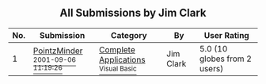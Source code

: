 ﻿<div align="center">

## All Submissions by Jim Clark

</div>

No.  | Submission | Category | By   | User Rating
---- | ---------- | -------- | ---- | -----------
1 | [PointzMinder<br /><sup>2001-09-06 11:19:26</sup>](https://github.com/Planet-Source-Code/jim-clark-pointzminder__1-27025) | [Complete Applications<br /><sup>Visual Basic</sup>](../ByCategory/complete-applications__1-27.md) | Jim Clark | 5.0 (10 globes from 2 users)
